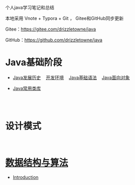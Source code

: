 个人java学习笔记和总结

本地采用 Vnote + Typora + Git ， Gitee和GitHub同步更新

Gitee：https://gitee.com/drizzletowne/java

GitHub：https://github.com/drizzletowne/java

# Java基础阶段

* [Java发展历史](JavaSE/detail/history.md) &nbsp;&nbsp; [开发环境](JavaSE/detail/env.md) &nbsp;&nbsp; [Java基础语法](JavaSE/base.md)  &nbsp;&nbsp;  [Java面向对象](JavaSE/oop.md)

*  [Java常用类库](JavaSE/classlib.md)









<br/>


<br/>


# 设计模式

<br/>

# [数据结构与算法](DataStructure/introduction.md)

* [Introduction](DataStructure/introduction.md)










